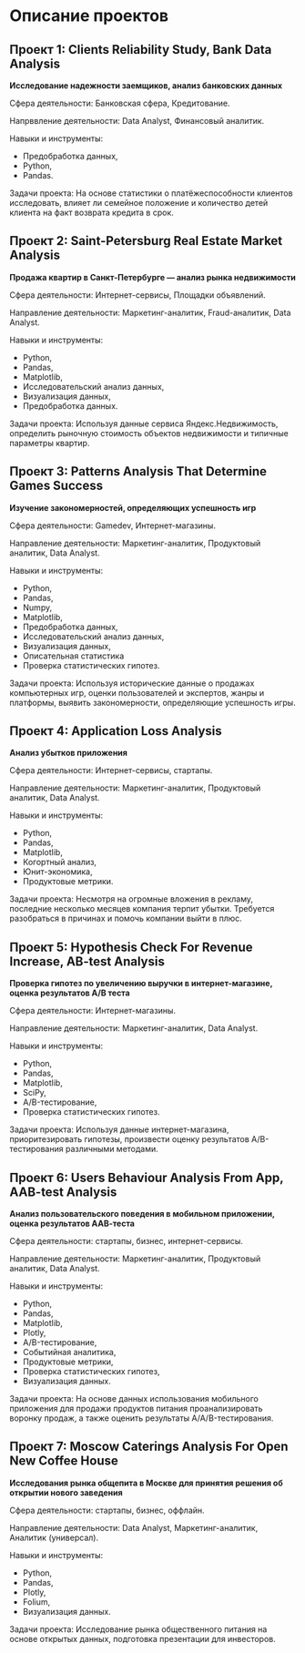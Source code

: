 # Описание проектов

## Проект 1: Clients Reliability Study, Bank Data Analysis
**Исследование надежности заемщиков, анализ банковских данных**

Сфера деятельности: Банковская сфера, Кредитование.

Напрввление деятельности: Data Analyst, Финансовый аналитик.

Навыки и инструменты:
- Предобработка данных,
- Python,
- Pandas.

Задачи проекта: На основе статистики о платёжеспособности клиентов исследовать, влияет ли семейное положение и количество детей клиента на факт возврата кредита в срок.

## Проект 2: Saint-Petersburg Real Estate Market Analysis
**Продажа квартир в Санкт-Петербурге — анализ рынка недвижимости**

Сфера деятельности: Интернет-сервисы, Площадки объявлений.

Направление деятельности: Маркетинг-аналитик, Fraud-аналитик, Data Analyst.

Навыки и инструменты:
- Python,
- Pandas,
- Matplotlib,
- Исследовательский анализ данных,
- Визуализация данных,
- Предобработка данных.

Задачи проекта: Используя данные сервиса Яндекс.Недвижимость, определить рыночную стоимость объектов недвижимости и типичные параметры квартир.

## Проект 3: Patterns Analysis That Determine Games Success
**Изучение закономерностей, определяющих успешность игр**

Сфера деятельности: Gamedev, Интернет-магазины.

Направление деятельности: Маркетинг-аналитик, Продуктовый аналитик, Data Analyst.

Навыки и инструменты:
- Python,
- Pandas,
- Numpy,
- Matplotlib,
- Предобработка данных,
- Исследовательский анализ данных,
- Визуализация данных,
- Описательная статистика
- Проверка статистических гипотез.

Задачи проекта: Используя исторические данные о продажах компьютерных игр, оценки пользователей и экспертов, жанры и платформы, выявить закономерности, определяющие успешность игры.

## Проект 4: Application Loss Analysis
**Анализ убытков приложения**

Сфера деятельности: Интернет-сервисы, стартапы.

Направление деятельности: Маркетинг-аналитик, Продуктовый аналитик, Data Analyst.

Навыки и инструменты:
- Python,
- Pandas,
- Matplotlib,
- Когортный анализ,
- Юнит-экономика,
- Продуктовые метрики.

Задачи проекта: Несмотря на огромные вложения в рекламу, последние несколько месяцев компания терпит убытки. Требуется разобраться в причинах и помочь компании выйти в плюс.

## Проект 5: Hypothesis Check For Revenue Increase, AB-test Analysis
**Проверка гипотез по увеличению выручки в интернет-магазине, оценка результатов A/B теста**

Сфера деятельности: Интернет-магазины.

Направление деятельности: Маркетинг-аналитик, Data Analyst.

Навыки и инструменты:
- Python,
- Pandas,
- Matplotlib,
- SciPy,
- A/B-тестирование,
- Проверка статистических гипотез.

Задачи проекта: Используя данные интернет-магазина, приоритезировать гипотезы, произвести оценку результатов A/B-тестирования различными методами.

## Проект 6: Users Behaviour Analysis From App, AAB-test Analysis
**Анализ пользовательского поведения в мобильном приложении, оценка результатов ААВ-теста**

Сфера деятельности: стартапы, бизнес, интернет-сервисы.

Направление деятельности: Маркетинг-аналитик, Продуктовый аналитик, Data Analyst.

Навыки и инструменты:
- Python,
- Pandas,
- Matplotlib,
- Plotly,
- A/B-тестирование,
- Событийная аналитика,
- Продуктовые метрики,
- Проверка статистических гипотез,
- Визуализация данных.

Задачи проекта: На основе данных использования мобильного приложения для продажи продуктов питания проанализировать воронку продаж, а также оценить результаты A/A/B-тестирования.

## Проект 7: Moscow Caterings Analysis For Open New Coffee House
**Исследования рынка общепита в Москве для принятия решения об открытии нового заведения**

Сфера деятельности: стартапы, бизнес, оффлайн.

Направление деятельности: Data Analyst, Маркетинг-аналитик, Аналитик (универсал).

Навыки и инструменты:
- Python,
- Pandas,
- Plotly,
- Folium,
- Визуализация данных.

Задачи проекта: Исследование рынка общественного питания на основе открытых данных, подготовка презентации для инвесторов.
